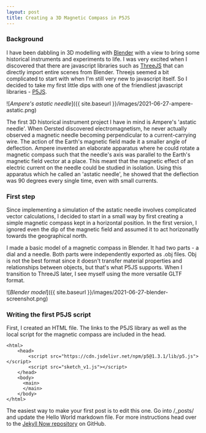 ```yaml
---
layout: post
title: Creating a 3D Magnetic Compass in P5JS
---
```


### Background

I have been dabbling in 3D modelling with [Blender](https://blender.org) with a view to bring some historical instruments and experiments to life. I was very excited when I discovered that there are javascript libraries such as [ThreeJS](threejs.org) that can directly import entire scenes from Blender. Threejs seemed a bit complicated to start with when I'm still very new to javascript itself. So I decided to take my first little dips with one of the friendliest javascript libraries - [P5JS](https://p5js.org).

![_Ampere's astatic needle_]({{ site.baseurl }}/images/2021-06-27-ampere-astatic.png)

The first 3D historical instrument project I have in mind is Ampere's 'astatic needle'. When Oersted discovered electromagnetism, he never actually observed a magnetic needle becoming perpendicular to a current-carrying wire. The action of the Earth's magnetic field made it a smaller angle of deflection. Ampere invented an elaborate apparatus where he could rotate a magnetic compass such that the needle's axis was parallel to the Earth's magnetic field vector at a place. This meant that the magnetic effect of an electric current on the needle could be studied in isolation. Using this apparatus which he called an 'astatic needle', he showed that the deflection was 90 degrees every single time, even with small currents.

### First step

Since implementing a simulation of the astatic needle involves complicated vector calculations, I decided to start in a small way by first creating a simple magnetic compass kept in a horizontal position. In the first version, I ignored even the dip of the magnetic field and assumed it to act horizonatlly towards the geographical north.

I made a basic model of a magnetic compass in Blender. It had two parts - a dial and a needle. Both parts were independently exported as .obj files. Obj is not the best format since it doesn't transfer material properties and relationships between objects, but that's what P5JS supports. When I transition to ThreeJS later, I see myself using the more versatile GLTF format.

![_Blender model_]({{ site.baseurl }}/images/2021-06-27-blender-screenshot.png)


### Writing the first P5JS script

First, I created an HTML file. The links to the P5JS library as well as the local script for the magnetic compass are included in the head.

    <html>
        <head>
            <script src="https://cdn.jsdelivr.net/npm/p5@1.3.1/lib/p5.js"></script>
            <script src="sketch_v1.js"></script>
        </head>
        <body>
          <main>
          </main>
        </body>
    </html>





The easiest way to make your first post is to edit this one. Go into /_posts/ and update the Hello World markdown file. For more instructions head over to the [Jekyll Now repository](https://github.com/barryclark/jekyll-now) on GitHub.
